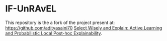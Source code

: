 # IF-UnRAvEL

This repository is the a fork of the project present at: https://github.com/adityasaini70 [Select Wisely and Explain: Active Learning and Probabilistic Local Post-hoc Explainability](https://arxiv.org/abs/2108.06907#).
